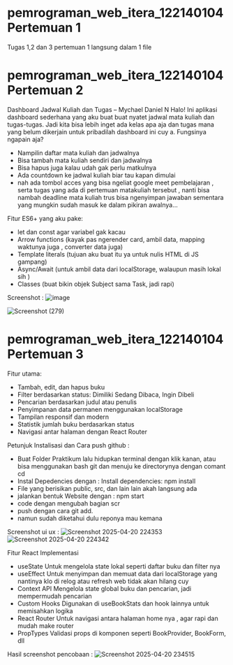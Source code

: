 
# pemrograman_web_itera_122140104 Pertemuan 1
Tugas 1,2 dan 3 pertemuan 1 langsung dalam 1 file

# pemrograman_web_itera_122140104 Pertemuan 2
Dashboard Jadwal Kuliah dan Tugas – Mychael Daniel N
Halo! Ini aplikasi dashboard sederhana yang aku buat buat nyatet jadwal mata kuliah dan tugas-tugas. Jadi kita bisa lebih inget ada kelas apa aja dan tugas mana yang belum dikerjain untuk pribadilah dashboard ini cuy
a. Fungsinya ngapain aja?
- Nampilin daftar mata kuliah dan jadwalnya
- Bisa tambah mata kuliah sendiri dan jadwalnya
- Bisa hapus juga kalau udah gak perlu matkulnya
- Ada countdown ke jadwal kuliah biar tau kapan dimulai
- nah ada tombol acces yang bisa ngeliat google meet pembelajaran , serta tugas yang ada di pertemuan matakuliah tersebut , nanti bisa nambah deadline mata kuliah trus bisa ngenyimpan jawaban sementara yang mungkin sudah masuk ke dalam pikiran awalnya...

Fitur ES6+ yang aku pake:
- let dan const agar variabel gak kacau
- Arrow functions (kayak pas ngerender card, ambil data, mapping waktunya juga , converter data juga)
- Template literals (tujuan aku buat itu ya untuk nulis HTML di JS gampang)
- Async/Await (untuk ambil data dari localStorage, walaupun masih lokal sih )
- Classes (buat bikin objek Subject sama Task, jadi rapi)

Screenshot : 
![image](https://github.com/user-attachments/assets/a556c78b-e70c-4d97-ae74-33c5059b79b5)

![Screenshot (279)](https://github.com/user-attachments/assets/3f163152-1c83-4018-91f0-97c00612f015)

# pemrograman_web_itera_122140104 Pertemuan 3
Fitur utama:
- Tambah, edit, dan hapus buku
- Filter berdasarkan status: Dimiliki Sedang Dibaca, Ingin Dibeli
- Pencarian berdasarkan judul atau penulis
- Penyimpanan data permanen menggunakan localStorage
- Tampilan responsif dan modern
- Statistik jumlah buku berdasarkan status
- Navigasi antar halaman dengan React Router
  
Petunjuk Instalisasi dan Cara push github : 
- Buat Folder Praktikum lalu hidupkan terminal dengan klik kanan, atau bisa menggunakan bash git dan menuju ke directorynya dengan comant cd
- Instal Depedencies dengan : Install dependencies: npm install
- File yang berisikan public, src, dan lain lain akah langsung ada
- jalankan bentuk Website dengan : npm start
- code dengan mengubah bagian scr
- push dengan cara git add.
- namun sudah diketahui dulu reponya mau kemana

Screenshot ui ux :
![Screenshot 2025-04-20 224353](https://github.com/user-attachments/assets/d477ece9-c51c-4029-b5fc-39d4c8c5083d)
![Screenshot 2025-04-20 224342](https://github.com/user-attachments/assets/4a8877e0-9aa5-4aa6-898d-fd7ab693e87d)

Fitur React	Implementasi
- useState	Untuk mengelola state lokal seperti daftar buku dan filter nya
- useEffect	Untuk menyimpan dan memuat data dari localStorage yang nantinya klo di relog atau refresh web tidak akan hilang cuy
- Context API	Mengelola state global buku dan pencarian, jadi mempermudah pencarian
- Custom Hooks	Digunakan di useBookStats dan hook lainnya untuk memisahkan logika
- React Router	Untuk navigasi antara halaman home nya , agar rapi dan mudah make router
- PropTypes	Validasi props di komponen seperti BookProvider, BookForm, dll

Hasil screenshot pencobaan : 
![Screenshot 2025-04-20 234515](https://github.com/user-attachments/assets/fa42ff9c-458d-4676-baa2-d583260dca90)


